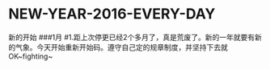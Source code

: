 # NEW-YEAR-2016-EVERY-DAY
新的开始
###1月
#1.距上次停更已经2个多月了，真是荒废了。新的一年就要有新的气象。今天开始重新开始码。遵守自己定的规章制度，并坚持下去就OK~fighting~
